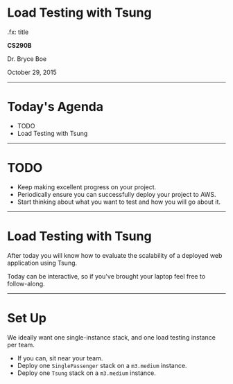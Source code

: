 # Load Testing with Tsung
.fx: title

__CS290B__

Dr. Bryce Boe

October 29, 2015

---

# Today's Agenda

* TODO
* Load Testing with Tsung

---

# TODO

* Keep making excellent progress on your project.
* Periodically ensure you can successfully deploy your project to AWS.
* Start thinking about what you want to test and how you will go about it.

---

# Load Testing with Tsung

After today you will know how to evaluate the scalability of a deployed web
application using Tsung.

Today can be interactive, so if you've brought your laptop feel free to
follow-along.

---

# Set Up

We ideally want one single-instance stack, and one load testing instance per
team.

* If you can, sit near your team.
* Deploy one `SinglePassenger` stack on a `m3.medium` instance.
* Deploy one `Tsung` stack on a `m3.medium` instance.
